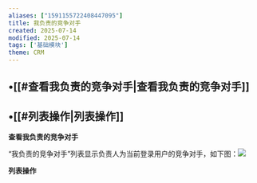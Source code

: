 ```yaml
---
aliases: ["1591155722408447095"]
title: 我负责的竞争对手
created: 2025-07-14
modified: 2025-07-14
tags: ['基础模块']
theme: CRM
---
```


## •[[#查看我负责的竞争对手|查看我负责的竞争对手]]

## •[[#列表操作|列表操作]]

**查看我负责的竞争对手**

“我负责的竞争对手”列表显示负责人为当前登录用户的竞争对手，如下图：![](https://myhelpdoc.oss-cn-heyuan.aliyuncs.com/mdimages/a24ee55eed7a0fe9d1cd6c2c065a0c1e.jpg)

**列表操作**

